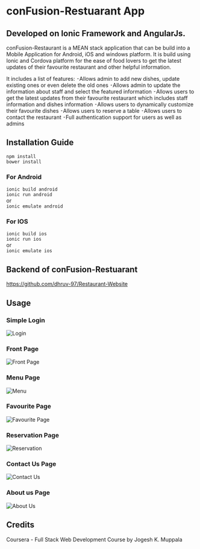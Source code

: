 # conFusion-Restuarant App
## Developed on Ionic Framework and AngularJs.

conFusion-Restaurant is a MEAN stack application that can be build into a Mobile Application for Android, iOS and windows platform. It is build using Ionic and Cordova platform for the ease of food lovers to get the latest updates of their favourite restaurant and other helpful information.

It includes a list of features:
⁃Allows admin to add new dishes, update existing ones or even delete the old ones
⁃Allows admin to update the information about staff and select the featured information
⁃Allows users to get the latest updates from their favourite restaurant which includes staff information and dishes information
⁃Allows users to dynamically customize their favourite dishes
⁃Allows users to reserve a table
⁃Allows users to contact the restaurant
⁃Full authentication support for users as well as admins

## Installation Guide
`npm install`
<br>
`bower install`
### For Android
`ionic build android`
<br>
`ionic run android`
<br>
or
<br>
`ionic emulate android`
### For IOS
`ionic build ios`
<br>
`ionic run ios`
<br>
or
<br>
`ionic emulate ios`

## Backend of conFusion-Restuarant
https://github.com/dhruv-97/Restaurant-Website

## Usage

### Simple Login
![Login](https://github.com/dhruv-97/conFusion-ionic/blob/master/assets/Screenshot_20170429-000444_nexus5x-portrait.png)
### Front Page
![Front Page](https://github.com/dhruv-97/conFusion-ionic/blob/master/assets/Screenshot_20170429-000231_nexus5x-portrait.png)
### Menu Page
![Menu](https://github.com/dhruv-97/conFusion-ionic/blob/master/assets/Screenshot_20170429-000319_nexus5x-portrait.png)
### Favourite Page
![Favourite Page](https://github.com/dhruv-97/conFusion-ionic/blob/master/assets/Screenshot_20170429-000556_nexus5x-portrait.png)
### Reservation Page
![Reservation](https://github.com/dhruv-97/conFusion-ionic/blob/master/assets/Screenshot_20170429-000418_nexus5x-portrait.png)
### Contact Us Page
![Contact Us](https://github.com/dhruv-97/conFusion-ionic/blob/master/assets/Screenshot_20170429-000425_nexus5x-portrait.png)
### About us Page
![About Us](https://github.com/dhruv-97/conFusion-ionic/blob/master/assets/Screenshot_20170429-000254_nexus5x-portrait.png)

## Credits
Coursera - Full Stack Web Development Course by Jogesh K. Muppala
